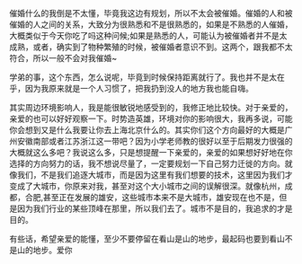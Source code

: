 催婚什么的我倒是不太懂，毕竟我这边有规划，所以不太会被催婚。催婚的人和被催婚的人之间的关系，大致分为很熟悉和不是很熟悉的，如果是不熟悉的人催婚，大概类似于今天你吃了吗这种问候;如果是熟悉的人，可能认为被催婚者并不是太成熟，或者，确实到了物种繁殖的时候，被催婚者意识不到。这两个，跟我都不太符合，所以一般不会对我催婚~

学弟的事，这个东西，怎么说呢，毕竟到时候保持距离就行了。我也并不是太在乎，因为我原来就是一个人习惯了，把我扔到没人的地方我也能自嗨。

其实周边环境影响人，我是能很敏锐地感受到的，我修正地比较快。对于亲爱的，亲爱的也可以好好观察一下。时势造英雄，环境对你的影响很大，我再多说，可能你会想到又是什么我要让你去上海北京什么的。其实你们这个方向最好的大概是广州安徽南部或者江苏浙江这一带吧？因为小学老师教的很好以至于后期发力很强的大概就这么多吧？我说这么多，只是想提醒一下亲爱的，亲爱的如果想好好地在你选择的方向努力的话，我不想说尽量了，一定要规划一下自己努力迁徙的方向。就像我们，不是我们追逐大城市，而是因为这里有我们想要的技术，这里因为我们才变成了大城市，你原来对我，甚至对这个大小城市之间的误解很深。就像杭州，成都，合肥,甚至正在发展的雄安，这些城市本来不是大城市，雄安现在也不是，但是因为我们行业的某些顶峰在那里，所以我们去了。城市不是目的，我追求的才是目的。

有些话，希望亲爱的能懂，至少不要停留在看山是山的地步，最起码也要到看山不是山的地步。爱你
